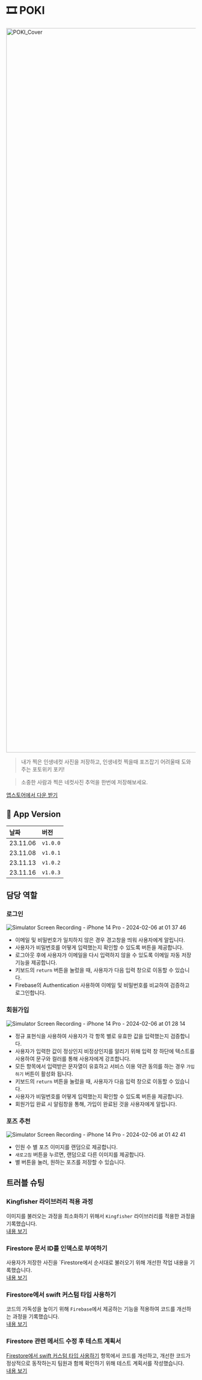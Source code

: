 # 🎞️ POKI
<img width="1920" alt="POKI_Cover" src="https://github.com/TeamPoki/Poki-iOS/assets/117909631/37665232-dac8-4873-aacc-850f7b0ea4e3">

>내가 찍은 인생네컷 사진을 저장하고, 인생네컷 찍을때 포즈잡기 어려울때 도와주는 포토위키 포키! 

>소중한 사람과 찍은 네컷사진 추억을 한번에 저장해보세요.

[앱스토어에서 다운 받기](https://apps.apple.com/kr/app/%ED%8F%AC%ED%82%A4-%EC%9D%B8%EC%83%9D%EB%84%A4%EC%BB%B7-%EC%B6%94%EC%96%B5-%EC%95%A8%EB%B2%94/id6471406389)


## 📱 App Version
| 날짜 | 버전 |
|:--|:--|
| 23.11.06 | `v1.0.0` |
| 23.11.08 | `v1.0.1` |
| 23.11.13 | `v1.0.2` |
| 23.11.16 | `v1.0.3` |

## 담당 역할

### 로그인 
![Simulator Screen Recording - iPhone 14 Pro - 2024-02-06 at 01 37 46](https://github.com/playhong16/Poki-iOS/assets/119715960/aaea2dc2-a3c4-4f4a-bc99-587a85e32175)

- 이메일 및 비밀번호가 일치하지 않은 경우 경고창을 띄워 사용자에게 알립니다.
- 사용자가 비밀번호를 어떻게 입력했는지 확인할 수 있도록 버튼을 제공합니다.
- 로그아웃 후에 사용자가 이메일을 다시 입력하지 않을 수 있도록 이메일 자동 저장 기능을 제공합니다.
- 키보드의 `return` 버튼을 눌렀을 때, 사용자가 다음 입력 창으로 이동할 수 있습니다.
- Firebase의 Authentication 사용하여 이메일 및 비밀번호를 비교하여 검증하고 로그인합니다.

### 회원가입
![Simulator Screen Recording - iPhone 14 Pro - 2024-02-06 at 01 28 14](https://github.com/playhong16/Poki-iOS/assets/119715960/551fe5bc-6aac-407e-bde8-8a307dd5e67c)

- 정규 표현식을 사용하여 사용자가 각 항목 별로 유효한 값을 입력했는지 검증합니다.
- 사용자가 입력한 값이 정상인지 비정상인지를 알리기 위해 입력 창 하단에 텍스트를 사용하여 문구와 컬러를 통해 사용자에게 강조합니다.
- 모든 항목에서 입력받은 문자열이 유효하고 서비스 이용 약관 동의를 하는 경우 `가입하기` 버튼이 활성화 됩니다.
- 키보드의 `return` 버튼을 눌렀을 때, 사용자가 다음 입력 창으로 이동할 수 있습니다.
- 사용자가 비밀번호를 어떻게 입력했는지 확인할 수 있도록 버튼을 제공합니다.
- 회원가입 완료 시 알림창을 통해, 가입이 완료된 것을 사용자에게 알립니다.
  
### 포즈 추천
![Simulator Screen Recording - iPhone 14 Pro - 2024-02-06 at 01 42 41](https://github.com/playhong16/Poki-iOS/assets/119715960/38a2cb28-ac6a-4f56-8060-eb7a5ffafcf0)

- 인원 수 별 포즈 이미지를 랜덤으로 제공합니다.
- `새로고침` 버튼을 누르면, 랜덤으로 다른 이미지를 제공합니다.
- 별 버튼을 눌러, 원하는 포즈를 저장할 수 있습니다.

## 트러블 슈팅
### Kingfisher 라이브러리 적용 과정
이미지를 불러오는 과정을 최소화하기 위해서 `Kingfisher` 라이브러리를 적용한 과정을 기록했습니다.</br>
[내용 보기](https://playhong16.notion.site/Kingfisher-f5931643088d4773887e084aee9fa022?pvs=4)

### Firestore 문서 ID를 인덱스로 부여하기
사용자가 저장한 사진을 `Firestore에서 순서대로 불러오기 위해 개선한 작업 내용을 기록했습니다.</br>
[내용 보기](https://playhong16.notion.site/Firestore-ID-7960ab806bd34fab8bded3d5024fb53e?pvs=4)

### Firestore에서 swift 커스텀 타입 사용하기
코드의 가독성을 높이기 위해 `Firebase`에서 제공하는 기능을 적용하여 코드를 개선하는 과정을 기록했습니다.</br>
[내용 보기](https://playhong16.notion.site/Firestore-swift-ec433f8cb0bd46a787f70e0cdf39168f?pvs=4)

### Firestore 관련 메서드 수정 후 테스트 계획서
[Firestore에서 swift 커스텀 타입 사용하기](#Firestore에서-swift-커스텀-타입-사용하기) 항목에서 코드를 개선하고, 개선한 코드가 정상적으로 동작하는지 팀원과 함께 확인하기 위해 테스트 계획서를 작성했습니다.</br>
[내용 보기](https://playhong16.notion.site/Firestore-c6d03921ca4b4605a35a23bc8277d78b?pvs=4)
